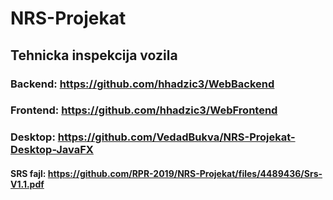 # NRS-Projekat
## Tehnicka inspekcija vozila
  ### Backend: https://github.com/hhadzic3/WebBackend
  ### Frontend: https://github.com/hhadzic3/WebFrontend
  ### Desktop: https://github.com/VedadBukva/NRS-Projekat-Desktop-JavaFX
  #### SRS fajl: https://github.com/RPR-2019/NRS-Projekat/files/4489436/Srs-V1.1.pdf
